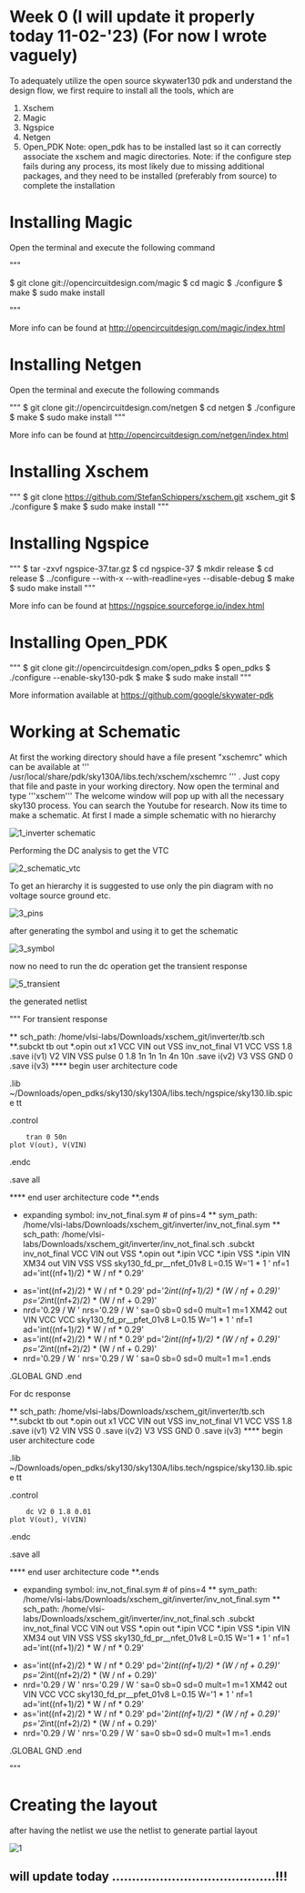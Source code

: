# Week 0 (I will update it properly today 11-02-'23) (For now I wrote vaguely)

To adequately utilize the open source skywater130 pdk and understand the design flow, we first require to install all the tools, which are
1. Xschem
2. Magic
3. Ngspice
4. Netgen
5. Open_PDK
Note: open_pdk has to be installed last so it can correctly associate the xschem and magic directories. Note: if the configure step fails during any process, its most likely due to missing additional packages, and they need to be installed (preferably from source) to complete the installation

# Installing Magic

Open the terminal and execute the following command 

"""

$  git clone git://opencircuitdesign.com/magic
$  cd magic
$	 ./configure
$  make
$  sudo make install

"""

More info can be found at http://opencircuitdesign.com/magic/index.html

# Installing Netgen

Open the terminal and execute the following commands

"""
$  git clone git://opencircuitdesign.com/netgen
$  cd netgen
$	./configure
$  make
$  sudo make install
"""

More info can be found at http://opencircuitdesign.com/netgen/index.html

# Installing Xschem

"""
$  git clone https://github.com/StefanSchippers/xschem.git xschem_git
$	./configure
$  make
$  sudo make install
"""

# Installing Ngspice

"""
 $ tar -zxvf ngspice-37.tar.gz
 $ cd ngspice-37
 $ mkdir release
 $ cd release
 $ ../configure  --with-x --with-readline=yes --disable-debug
 $ make
 $ sudo make install
"""

More info can be found at https://ngspice.sourceforge.io/index.html

# Installing Open_PDK

"""
$  git clone git://opencircuitdesign.com/open_pdks
$  open_pdks
$	./configure --enable-sky130-pdk
$  make
$  sudo make install
"""

More information available at https://github.com/google/skywater-pdk

# Working at Schematic

At first the working directory should have a file present "xschemrc" which can be available at ''' /usr/local/share/pdk/sky130A/libs.tech/xschem/xschemrc ''' . Just copy that file and paste in your working directory. Now open the terminal and type '''xschem''' The welcome window will pop up with all the necessary sky130 process. You can search the Youtube for research.
Now its time to make a schematic. At first I made a simple schematic with no hierarchy

![1_inverter schematic](https://user-images.githubusercontent.com/124414710/218174376-c330aecd-9b42-4037-aeff-4262e74d4d71.JPG)

Performing the DC analysis to get the VTC

![2_schematic_vtc](https://user-images.githubusercontent.com/124414710/218174563-fc803644-9c6b-4a57-b92a-c28040ee07ab.JPG)

To get an hierarchy it is suggested to use only the pin diagram with no voltage source ground etc.

![3_pins](https://user-images.githubusercontent.com/124414710/218174945-fa9efe0c-cac6-41b9-8b4d-0c8bf6f83cc2.JPG)

after generating the symbol and using it to get the schematic

![3_symbol](https://user-images.githubusercontent.com/124414710/218175108-7ea46080-82a9-4306-b637-1fc253a5d791.JPG)

now no need to run the dc operation get the transient response


![5_transient](https://user-images.githubusercontent.com/124414710/218175305-0ef71fd4-fc3d-440d-8e86-e8f801f45916.JPG)


the generated netlist

"""
For transient response

** sch_path: /home/vlsi-labs/Downloads/xschem_git/inverter/tb.sch
**.subckt tb out
*.opin out
x1 VCC VIN out VSS inv_not_final
V1 VCC VSS 1.8
.save i(v1)
V2 VIN VSS pulse 0 1.8 1n 1n 1n 4n 10n
.save i(v2)
V3 VSS GND 0
.save i(v3)
**** begin user architecture code

.lib ~/Downloads/open_pdks/sky130/sky130A/libs.tech/ngspice/sky130.lib.spice tt

.control

        tran 0 50n
	plot V(out), V(VIN)
.endc

.save all

**** end user architecture code
**.ends

* expanding   symbol:  inv_not_final.sym # of pins=4
** sym_path: /home/vlsi-labs/Downloads/xschem_git/inverter/inv_not_final.sym
** sch_path: /home/vlsi-labs/Downloads/xschem_git/inverter/inv_not_final.sch
.subckt inv_not_final VCC VIN out VSS
*.opin out
*.ipin VCC
*.ipin VSS
*.ipin VIN
XM34 out VIN VSS VSS sky130_fd_pr__nfet_01v8 L=0.15 W='1 * 1 ' nf=1 ad='int((nf+1)/2) * W / nf * 0.29'
+ as='int((nf+2)/2) * W / nf * 0.29' pd='2*int((nf+1)/2) * (W / nf + 0.29)' ps='2*int((nf+2)/2) * (W / nf + 0.29)'
+ nrd='0.29 / W ' nrs='0.29 / W ' sa=0 sb=0 sd=0 mult=1 m=1
XM42 out VIN VCC VCC sky130_fd_pr__pfet_01v8 L=0.15 W='1 * 1 ' nf=1 ad='int((nf+1)/2) * W / nf * 0.29'
+ as='int((nf+2)/2) * W / nf * 0.29' pd='2*int((nf+1)/2) * (W / nf + 0.29)' ps='2*int((nf+2)/2) * (W / nf + 0.29)'
+ nrd='0.29 / W ' nrs='0.29 / W ' sa=0 sb=0 sd=0 mult=1 m=1
.ends

.GLOBAL GND
.end


For dc response


** sch_path: /home/vlsi-labs/Downloads/xschem_git/inverter/tb.sch
**.subckt tb out
*.opin out
x1 VCC VIN out VSS inv_not_final
V1 VCC VSS 1.8
.save i(v1)
V2 VIN VSS 0
.save i(v2)
V3 VSS GND 0
.save i(v3)
**** begin user architecture code



.lib ~/Downloads/open_pdks/sky130/sky130A/libs.tech/ngspice/sky130.lib.spice tt

.control

        dc V2 0 1.8 0.01
	plot V(out), V(VIN)



.endc

.save all








**** end user architecture code
**.ends

* expanding   symbol:  inv_not_final.sym # of pins=4
** sym_path: /home/vlsi-labs/Downloads/xschem_git/inverter/inv_not_final.sym
** sch_path: /home/vlsi-labs/Downloads/xschem_git/inverter/inv_not_final.sch
.subckt inv_not_final VCC VIN out VSS
*.opin out
*.ipin VCC
*.ipin VSS
*.ipin VIN
XM34 out VIN VSS VSS sky130_fd_pr__nfet_01v8 L=0.15 W='1 * 1 ' nf=1 ad='int((nf+1)/2) * W / nf * 0.29'
+ as='int((nf+2)/2) * W / nf * 0.29' pd='2*int((nf+1)/2) * (W / nf + 0.29)' ps='2*int((nf+2)/2) * (W / nf + 0.29)'
+ nrd='0.29 / W ' nrs='0.29 / W ' sa=0 sb=0 sd=0 mult=1 m=1
XM42 out VIN VCC VCC sky130_fd_pr__pfet_01v8 L=0.15 W='1 * 1 ' nf=1 ad='int((nf+1)/2) * W / nf * 0.29'
+ as='int((nf+2)/2) * W / nf * 0.29' pd='2*int((nf+1)/2) * (W / nf + 0.29)' ps='2*int((nf+2)/2) * (W / nf + 0.29)'
+ nrd='0.29 / W ' nrs='0.29 / W ' sa=0 sb=0 sd=0 mult=1 m=1
.ends

.GLOBAL GND
.end

"""


# Creating the layout 

after having the netlist we use the netlist to generate partial layout


![1](https://user-images.githubusercontent.com/124414710/218175895-154edbd2-9b27-47ba-aad9-4ea18e0918a4.JPG)


## will update today .........................................!!!
